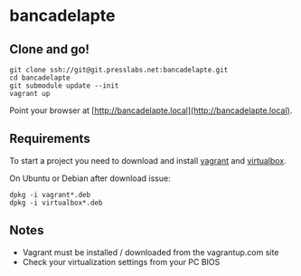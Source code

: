 bancadelapte
===

## Clone and go!

    git clone ssh://git@git.presslabs.net:bancadelapte.git
    cd bancadelapte
    git submodule update --init
    vagrant up

Point your browser at [http://bancadelapte.local](http://bancadelapte.local).

## Requirements

To start a project you need to download and install
[vagrant](http://www.vagrantup.com/downloads.html) and
[virtualbox](https://www.virtualbox.org/wiki/Downloads).

On Ubuntu or Debian after download issue:

    dpkg -i vagrant*.deb
    dpkg -i virtualbox*.deb

## Notes

 * Vagrant must be installed / downloaded from the vagrantup.com site
 * Check your virtualization settings from your PC BIOS
